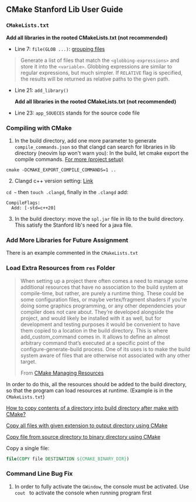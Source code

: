 ## CMake Stanford Lib User Guide



### `CMakeLists.txt`

**Add all libraries in the rooted CMakeLists.txt (not recommended)**

- Line 7: `file(GLOB ...)`:  [grouping files](https://cmake.org/cmake/help/latest/command/file.html#glob)

> Generate a list of files that match the `<globbing-expressions>` and store it into the `<variable>`. Globbing expressions are similar to regular expressions, but much simpler. If `RELATIVE` flag is specified, the results will be returned as relative paths to the given path.



- Line 21: `add_library()`

  **Add all libraries in the rooted CMakeLists.txt (not recommended)**

- Line 23: `app_SOUECES` stands for the source code file



### Compiling with CMake

1. In the build directory, add one more parameter to generate `compile_commands.json` so that clangd can search for libraries in lib directory (neovim lsp won't warn you): In the build, let cmake export the compile commands. [For more (project setup)](https://clangd.llvm.org/installation.html)

`cmake -DCMAKE_EXPORT_COMPILE_COMMANDS=1 ..`

2. Clangd c++ version setting: [Link](https://neovim.discourse.group/t/how-to-setup-clangd-for-c-20/1744)

`cd ~` then `touch .clangd`, finally in the `.clangd` add: 

```
CompileFlags:
  Add: [-std=c++20]
```

3. In the build directory: move the `spl.jar` file in lib to the build directory. This satisfy the Stanford lib's need for a java file.



### Add More Libraries for Future Assignment

There is an example commented in the `CMakeLists.txt`



### Load Extra Resources from `res` Folder

> When setting up a project there often comes a need to manage some additional resources that have no association to the build system at compile-time, but rather, are purely a runtime thing. These could be some configuration files, or maybe vertex/fragment shaders if you’re doing some graphics programming, or any other dependencies your compiler does not care about. They’re developed alongside the project, and would likely be installed with it as well, but for development and testing purposes it would be convenient to have them copied to a location in the build directory. This is where add_custom_command comes in. It allows to define an almost arbitrary command that’s executed at a specific point of the configure-generate-build process. One of its uses is to make the build system aware of files that are otherwise not associated with any other target. 
>
> From [CMake Managing Resources](https://jeremimucha.com/2021/05/cmake-managing-resources/)

In order to do this, all the resources should be added to the build directory, so that the program can load resources at runtime. (Example is in the `CMakeLists.txt`)

[How to copy contents of a directory into build directory after make with CMake?](https://stackoverflow.com/questions/13429656/how-to-copy-contents-of-a-directory-into-build-directory-after-make-with-cmake)

[Copy all files with given extension to output directory using CMake](https://stackoverflow.com/questions/24311402/copy-all-files-with-given-extension-to-output-directory-using-cmake)

[Copy file from source directory to binary directory using CMake](https://stackoverflow.com/questions/34799916/copy-file-from-source-directory-to-binary-directory-using-cmake)

Copy a single file:

```cmake
file(COPY file DESTINATION ${CMAKE_BINARY_DIR})
```

### Command Line Bug Fix

1. In order to fully activate the `GWindow`, the console must be activated. Use `cout ` to activate the console when running program first





